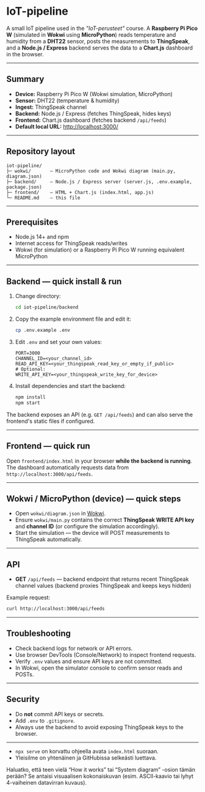 # IoT-pipeline

A small IoT pipeline used in the *"IoT-perusteet"* course.
A **Raspberry Pi Pico W** (simulated in **Wokwi** using **MicroPython**) reads temperature and humidity from a **DHT22** sensor, posts the measurements to **ThingSpeak**, and a **Node.js / Express** backend serves the data to a **Chart.js** dashboard in the browser.

---

## Summary

* **Device:** Raspberry Pi Pico W (Wokwi simulation, MicroPython)
* **Sensor:** DHT22 (temperature & humidity)
* **Ingest:** ThingSpeak channel
* **Backend:** Node.js / Express (fetches ThingSpeak, hides keys)
* **Frontend:** Chart.js dashboard (fetches backend `/api/feeds`)
* **Default local URL:** [http://localhost:3000/](http://localhost:3000/)

---

## Repository layout

```
iot-pipeline/
├─ wokwi/       — MicroPython code and Wokwi diagram (main.py, diagram.json)
├─ backend/     — Node.js / Express server (server.js, .env.example, package.json)
├─ frontend/    — HTML + Chart.js (index.html, app.js)
└─ README.md    — this file
```

---

## Prerequisites

* Node.js 14+ and npm
* Internet access for ThingSpeak reads/writes
* Wokwi (for simulation) or a Raspberry Pi Pico W running equivalent MicroPython

---

## Backend — quick install & run

1. Change directory:

   ```bash
   cd iot-pipeline/backend
   ```

2. Copy the example environment file and edit it:

   ```bash
   cp .env.example .env
   ```

3. Edit `.env` and set your own values:

   ```env
   PORT=3000
   CHANNEL_ID=<your_channel_id>
   READ_API_KEY=<your_thingspeak_read_key_or_empty_if_public>
   # Optional:
   WRITE_API_KEY=<your_thingspeak_write_key_for_device>
   ```

4. Install dependencies and start the backend:

   ```bash
   npm install
   npm start
   ```

The backend exposes an API (e.g. `GET /api/feeds`) and can also serve the frontend's static files if configured.

---

## Frontend — quick run

Open `frontend/index.html` in your browser **while the backend is running**.
The dashboard automatically requests data from `http://localhost:3000/api/feeds`.

---

## Wokwi / MicroPython (device) — quick steps

* Open `wokwi/diagram.json` in [Wokwi](https://wokwi.com/).
* Ensure `wokwi/main.py` contains the correct **ThingSpeak WRITE API key** and **channel ID** (or configure the simulation accordingly).
* Start the simulation — the device will POST measurements to ThingSpeak automatically.

---

## API

* **GET** `/api/feeds` — backend endpoint that returns recent ThingSpeak channel values
  (backend proxies ThingSpeak and keeps keys hidden)

Example request:

```bash
curl http://localhost:3000/api/feeds
```

---

## Troubleshooting

* Check backend logs for network or API errors.
* Use browser DevTools (Console/Network) to inspect frontend requests.
* Verify `.env` values and ensure API keys are not committed.
* In Wokwi, open the simulator console to confirm sensor reads and POSTs.

---

## Security

* Do **not** commit API keys or secrets.
* Add `.env` to `.gitignore`.
* Always use the backend to avoid exposing ThingSpeak keys to the browser.

---
* `npx serve` on korvattu ohjeella avata `index.html` suoraan.
* Yleisilme on yhtenäinen ja GitHubissa selkeästi luettava.

Haluatko, että teen vielä “How it works” tai “System diagram” -osion tämän perään? Se antaisi visuaalisen kokonaiskuvan (esim. ASCII-kaavio tai lyhyt 4-vaiheinen datavirran kuvaus).
